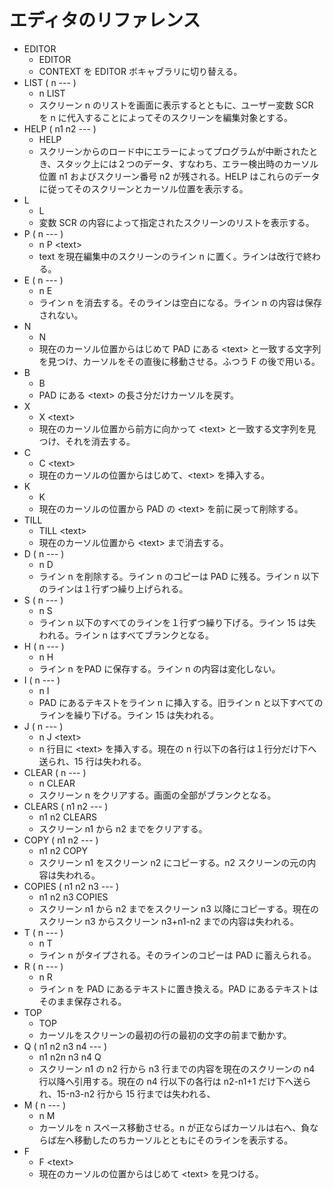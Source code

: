 # エディタのリファレンス

- EDITOR
    + EDITOR
    + CONTEXT を EDITOR ボキャブラリに切り替える。
- LIST ( n --- )
    + n LIST
    + スクリーン n のリストを画面に表示するとともに、ユーザー変数 SCR を n に代入することによってそのスクリーンを編集対象とする。
- HELP ( n1 n2 --- )
    + HELP
    + スクリーンからのロード中にエラーによってプログラムが中断されたとき、スタック上には２つのデータ、すなわち、エラー検出時のカーソル位置 n1 およびスクリーン番号 n2 が残される。HELP はこれらのデータに従ってそのスクリーンとカーソル位置を表示する。
- L
    + L
    + 変数 SCR の内容によって指定されたスクリーンのリストを表示する。
- P ( n --- )
    + n P \<text\>
    + text を現在編集中のスクリーンのライン n に置く。ラインは改行で終わる。
- E ( n --- )
    + n E
    + ライン n を消去する。そのラインは空白になる。ライン n の内容は保存されない。
- N
    + N
    + 現在のカーソル位置からはじめて PAD にある \<text\> と一致する文字列を見つけ、カーソルをその直後に移動させる。ふつう F の後で用いる。
- B
    + B
    + PAD にある \<text\> の長さ分だけカーソルを戻す。
- X
    + X \<text\>
    + 現在のカーソル位置から前方に向かって \<text\> と一致する文字列を見つけ、それを消去する。
- C
    + C \<text\>
    + 現在のカーソルの位置からはじめて、\<text\> を挿入する。
-  K
    + K
    + 現在のカーソルの位置から PAD の \<text\> を前に戻って削除する。
- TILL
    + TILL \<text\>
    + 現在のカーソル位置から \<text\> まで消去する。
- D ( n --- )
    + n D
    + ライン n を削除する。ライン n のコピーは PAD に残る。ライン n 以下のラインは１行ずつ繰り上げられる。
- S ( n --- )
    + n S
    + ライン n 以下のすべてのラインを１行ずつ繰り下げる。ライン 15 は失われる。ライン n はすべてブランクとなる。
- H ( n --- )
    + n H
    + ライン n をPAD に保存する。ライン n の内容は変化しない。
- I ( n --- )
    + n I
    + PAD にあるテキストをライン n に挿入する。旧ライン n と以下すべてのラインを繰り下げる。ライン 15 は失われる。
- J ( n --- )
    + n J \<text\>
    + n 行目に \<text\> を挿入する。現在の n 行以下の各行は１行分だけ下へ送られ、15 行は失われる。
- CLEAR ( n --- )
    + n CLEAR
    + スクリーン n をクリアする。画面の全部がブランクとなる。
- CLEARS ( n1 n2 --- )
    + n1 n2 CLEARS
    + スクリーン n1 から n2 までをクリアする。
- COPY ( n1 n2 --- )
    + n1 n2 COPY
    + スクリーン n1 をスクリーン n2 にコピーする。n2 スクリーンの元の内容は失われる。
- COPIES ( n1 n2 n3 --- )
    + n1 n2 n3 COPIES
    + スクリーン n1 から n2 までをスクリーン n3 以降にコピーする。現在のスクリーン n3 からスクリーン n3+n1-n2 までの内容は失われる。
- T ( n --- )
    + n T
    + ライン n がタイプされる。そのラインのコピーは PAD に蓄えられる。
- R ( n --- )
    + n R
    + ライン n を PAD にあるテキストに置き換える。PAD にあるテキストはそのまま保存される。
- TOP
    + TOP
    + カーソルをスクリーンの最初の行の最初の文字の前まで動かす。
- Q ( n1 n2 n3 n4 --- )
    + n1 n2n n3 n4 Q
    + スクリーン n1 の n2 行から n3 行までの内容を現在のスクリーンの n4 行以降へ引用する。現在の n4 行以下の各行は n2-n1+1 だけ下へ送られ、15-n3-n2 行から 15 行までは失われる、
- M ( n --- )
    + n M
    + カーソルを n スペース移動させる。n が正ならばカーソルは右へ、負ならば左へ移動したのちカーソルとともにそのラインを表示する。
- F
    + F \<text\>
    + 現在のカーソルの位置からはじめて \<text\> を見つける。